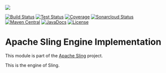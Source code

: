 [<img src="https://sling.apache.org/res/logos/sling.png"/>](https://sling.apache.org)

 [![Build Status](https://ci-builds.apache.org/job/Sling/job/modules/job/sling-org-apache-sling-engine/job/master/badge/icon)](https://ci-builds.apache.org/job/Sling/job/modules/job/sling-org-apache-sling-engine/job/master/) [![Test Status](https://img.shields.io/jenkins/tests.svg?jobUrl=https://ci-builds.apache.org/job/Sling/job/modules/job/sling-org-apache-sling-engine/job/master/)](https://ci-builds.apache.org/job/Sling/job/modules/job/sling-org-apache-sling-engine/job/master/test/?width=800&height=600) [![Coverage](https://sonarcloud.io/api/project_badges/measure?project=apache_sling-org-apache-sling-engine&metric=coverage)](https://sonarcloud.io/dashboard?id=apache_sling-org-apache-sling-engine) [![Sonarcloud Status](https://sonarcloud.io/api/project_badges/measure?project=apache_sling-org-apache-sling-engine&metric=alert_status)](https://sonarcloud.io/dashboard?id=apache_sling-org-apache-sling-engine) [![Maven Central](https://maven-badges.herokuapp.com/maven-central/org.apache.sling/org.apache.sling.engine/badge.svg)](https://search.maven.org/#search%7Cga%7C1%7Cg%3A%22org.apache.sling%22%20a%3A%22org.apache.sling.engine%22) [![JavaDocs](https://www.javadoc.io/badge/org.apache.sling/org.apache.sling.engine.svg)](https://www.javadoc.io/doc/org.apache.sling/org.apache.sling.engine) [![License](https://img.shields.io/badge/License-Apache%202.0-blue.svg)](https://www.apache.org/licenses/LICENSE-2.0)

# Apache Sling Engine Implementation

This module is part of the [Apache Sling](https://sling.apache.org) project.

This is the engine of Sling.
